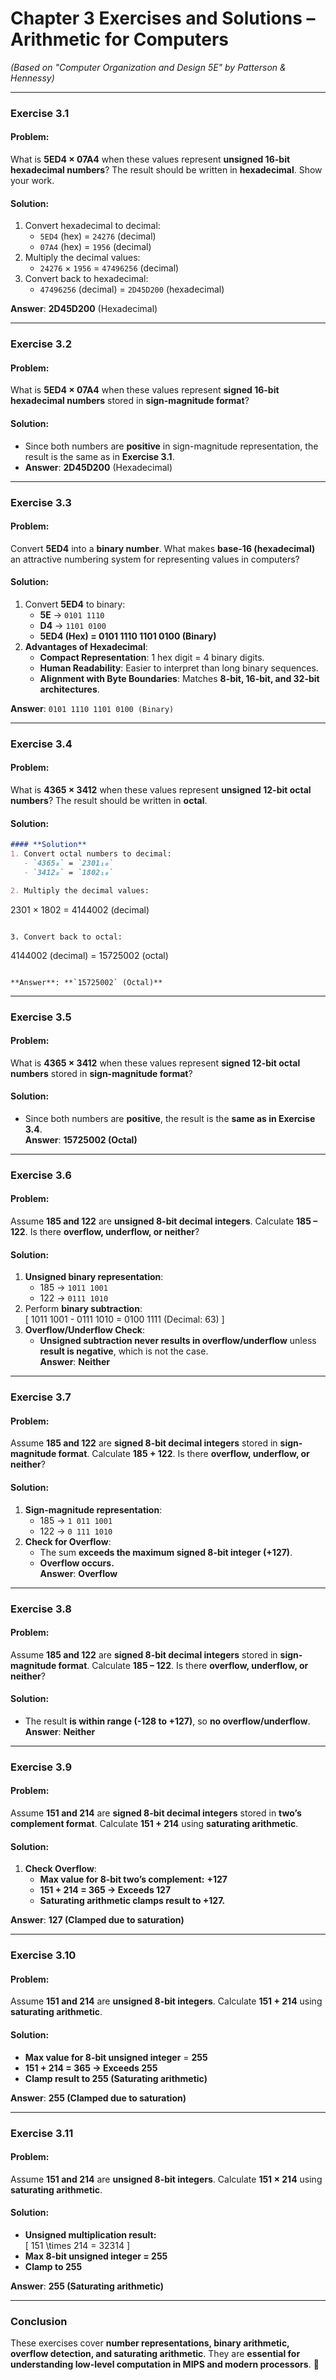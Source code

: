 # **Chapter 3 Exercises and Solutions – Arithmetic for Computers**  
*(Based on "Computer Organization and Design 5E" by Patterson & Hennessy)*  

---

### **Exercise 3.1**  
#### **Problem**:  
What is **5ED4 × 07A4** when these values represent **unsigned 16-bit hexadecimal numbers**? The result should be written in **hexadecimal**. Show your work.  

#### **Solution**:  
1. Convert hexadecimal to decimal:  
   - `5ED4` (hex) = `24276` (decimal)  
   - `07A4` (hex) = `1956` (decimal)  
2. Multiply the decimal values:  
   - `24276` × `1956` = `47496256` (decimal)
3. Convert back to hexadecimal:  
   - `47496256` (decimal) = `2D45D200` (hexadecimal)

**Answer**: **2D45D200** (Hexadecimal)  

---

### **Exercise 3.2**  
#### **Problem**:  
What is **5ED4 × 07A4** when these values represent **signed 16-bit hexadecimal numbers** stored in **sign-magnitude format**?  

#### **Solution**:  
- Since both numbers are **positive** in sign-magnitude representation, the result is the same as in **Exercise 3.1**.  
- **Answer**: **2D45D200** (Hexadecimal)  

---

### **Exercise 3.3**  
#### **Problem**:  
Convert **5ED4** into a **binary number**. What makes **base-16 (hexadecimal)** an attractive numbering system for representing values in computers?  

#### **Solution**:  
1. Convert **5ED4** to binary:  
   - **5E** → `0101 1110`  
   - **D4** → `1101 0100`  
   - **5ED4 (Hex) = 0101 1110 1101 0100 (Binary)**  
2. **Advantages of Hexadecimal**:  
   - **Compact Representation**: 1 hex digit = 4 binary digits.  
   - **Human Readability**: Easier to interpret than long binary sequences.  
   - **Alignment with Byte Boundaries**: Matches **8-bit, 16-bit, and 32-bit architectures**.  

**Answer**: `0101 1110 1101 0100 (Binary)`  

---

### **Exercise 3.4**  
#### **Problem**:  
What is **4365 × 3412** when these values represent **unsigned 12-bit octal numbers**? The result should be written in **octal**.  

#### **Solution**:  
```markdown
#### **Solution**  
1. Convert octal numbers to decimal:  
   - `4365₈` = `2301₁₀`  
   - `3412₈` = `1802₁₀`  

2. Multiply the decimal values:  
   ```
   2301 × 1802 = 4144002 (decimal)
   ```

3. Convert back to octal:  
   ```
   4144002 (decimal) = 15725002 (octal)
   ```

**Answer**: **`15725002` (Octal)**
```

---

### **Exercise 3.5**  
#### **Problem**:  
What is **4365 × 3412** when these values represent **signed 12-bit octal numbers** stored in **sign-magnitude format**?  

#### **Solution**:  
- Since both numbers are **positive**, the result is the **same as in Exercise 3.4**.  
**Answer**: **15725002 (Octal)**  

---

### **Exercise 3.6**  
#### **Problem**:  
Assume **185 and 122** are **unsigned 8-bit decimal integers**. Calculate **185 – 122**. Is there **overflow, underflow, or neither**?  

#### **Solution**:  
1. **Unsigned binary representation**:  
   - 185 → `1011 1001`  
   - 122 → `0111 1010`  
2. Perform **binary subtraction**:  
   \[
   1011 1001 - 0111 1010 = 0100 1111 (Decimal: 63)
   \]  
3. **Overflow/Underflow Check**:  
   - **Unsigned subtraction never results in overflow/underflow** unless **result is negative**, which is not the case.  
**Answer**: **Neither**  

---

### **Exercise 3.7**  
#### **Problem**:  
Assume **185 and 122** are **signed 8-bit decimal integers** stored in **sign-magnitude format**. Calculate **185 + 122**. Is there **overflow, underflow, or neither**?  

#### **Solution**:  
1. **Sign-magnitude representation**:  
   - 185 → `1 011 1001`  
   - 122 → `0 111 1010`  
2. **Check for Overflow**:  
   - The sum **exceeds the maximum signed 8-bit integer (+127)**.  
   - **Overflow occurs.**  
**Answer**: **Overflow**  

---

### **Exercise 3.8**  
#### **Problem**:  
Assume **185 and 122** are **signed 8-bit decimal integers** stored in **sign-magnitude format**. Calculate **185 – 122**. Is there **overflow, underflow, or neither**?  

#### **Solution**:  
- The result **is within range (-128 to +127)**, so **no overflow/underflow**.  
**Answer**: **Neither**  

---

### **Exercise 3.9**  
#### **Problem**:  
Assume **151 and 214** are **signed 8-bit decimal integers** stored in **two’s complement format**. Calculate **151 + 214** using **saturating arithmetic**.  

#### **Solution**:  
1. **Check Overflow**:  
   - **Max value for 8-bit two’s complement:** **+127**  
   - **151 + 214 = 365 → Exceeds 127**  
   - **Saturating arithmetic clamps result to +127.**  

**Answer**: **127 (Clamped due to saturation)**  

---

### **Exercise 3.10**  
#### **Problem**:  
Assume **151 and 214** are **unsigned 8-bit integers**. Calculate **151 + 214** using **saturating arithmetic**.  

#### **Solution**:  
- **Max value for 8-bit unsigned integer** = **255**  
- **151 + 214 = 365 → Exceeds 255**  
- **Clamp result to 255 (Saturating arithmetic)**  

**Answer**: **255 (Clamped due to saturation)**  

---

### **Exercise 3.11**  
#### **Problem**:  
Assume **151 and 214** are **unsigned 8-bit integers**. Calculate **151 × 214** using **saturating arithmetic**.  

#### **Solution**:  
- **Unsigned multiplication result:**  
  \[
  151 \times 214 = 32314
  \]  
- **Max 8-bit unsigned integer = 255**  
- **Clamp to 255**  

**Answer**: **255 (Saturating arithmetic)**  

---

### **Conclusion**  
These exercises cover **number representations, binary arithmetic, overflow detection, and saturating arithmetic**. They are **essential for understanding low-level computation in MIPS and modern processors**. 🚀
